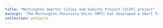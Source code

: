 ```yaml
---
title: "Mornington Smarter Cities and Suburbs Project (SCSP) project"
excerpt: "The Mornington Peninsula Shire (MPS) has developed a Smart Technology project to address growing demand on parking and amenity facilities in towns particularly with high tourist attraction. There is an increasing pressure to understand the volume of pedestrians, public transport users, and road users (in particular, private vehicle drivers) throughout the major townships in MPS and meet the increasing demand . The ability to model future scenarios will provide a basis to plan infrastructure, provide better routing recommendations, and to assist the planning of events throughout the Shire. The targeted parking and amenities in the high demand towns have varying operations that need specific sensor types to provide the required data. Consequently, the sensors will require the development and implementation of a tailored system to gather the data and provide information for the community, visitors, Council service teams and planners. This project allows the Shire to demonstrate the use of smart technologies to improve liveability of busy towns and to enable informed decision making. ![img](images/Project_plan_MPS_v12.jpg){width=360}"
collection: projects
---
```

